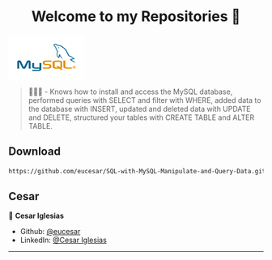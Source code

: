 <h1 align="center">Welcome to my Repositories 🤝</h1>
<p>
  <img align="center" alt="mysql" height="90" width="150" src="./mysql.png">
</p>

> 🌱👨‍💻 - Knows how to install and access the MySQL database, performed queries with SELECT and filter with WHERE, added data to the database with INSERT, updated and deleted data with UPDATE and DELETE, structured your tables with CREATE TABLE and ALTER TABLE.

## Download

```sh
https://github.com/eucesar/SQL-with-MySQL-Manipulate-and-Query-Data.git
```

## Cesar

👤 **Cesar Iglesias**

* Github: [@eucesar](https://github.com/eucesar)
* LinkedIn: [@Cesar Iglesias](https://www.linkedin.com/in/cesar-iglesias-tecnologia/)

***
